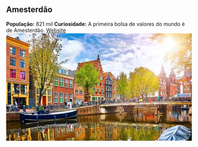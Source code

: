 ## Amesterdão
**População:** 821 mil
**Curiosidade:** A primeira bolsa de valores do mundo é de Amesterdão.
[Website](https://www.amesterdao.com/)
![alt text](image-1.png)